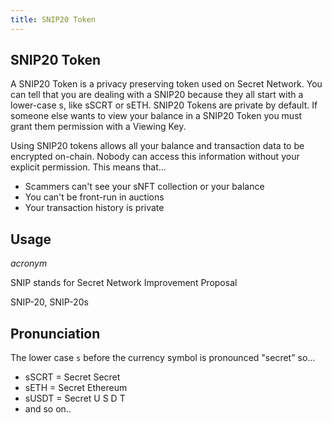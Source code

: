 ```yaml
---
title: SNIP20 Token
---
```


## SNIP20 Token

A SNIP20 Token is a privacy preserving token used on Secret Network. You can tell that you are dealing with a SNIP20 because they all start with a lower-case s, like sSCRT or sETH. SNIP20 Tokens are private by default. If someone else wants to view your balance in a SNIP20 Token you must grant them permission with a Viewing Key. 

Using SNIP20 tokens allows all your balance and transaction data to be encrypted on-chain. Nobody can access this information without your explicit permission. This means that...

- Scammers can't see your sNFT collection or your balance
- You can't be front-run in auctions
- Your transaction history is private

## Usage

_acronym_

SNIP stands for Secret Network Improvement Proposal

SNIP-20, SNIP-20s

## Pronunciation

The lower case `s` before the currency symbol is pronounced "secret" so...

- sSCRT = Secret Secret
- sETH = Secret Ethereum
- sUSDT = Secret U S D T
- and so on..